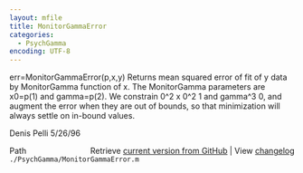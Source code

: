 ```yaml
---
layout: mfile
title: MonitorGammaError
categories:
  - PsychGamma
encoding: UTF-8
---
```


err=MonitorGammaError(p,x,y)
Returns mean squared error of fit of y data by MonitorGamma function of x. The
MonitorGamma parameters are x0=p(1) and gamma=p(2). We constrain 0^2 x 0^2 1 and
gamma^3 0, and augment the error when they are out of bounds, so that minimization
will always settle on in-bound values.

Denis Pelli 5/26/96


<div class="code_header" style="text-align:right;">
  <span style="float:left;">Path&nbsp;&nbsp;</span> <span class="counter">Retrieve <a href=
  "https://raw.github.com/Psychtoolbox-3/Psychtoolbox-3/beta/./PsychGamma/MonitorGammaError.m">current version from GitHub</a> | View <a href=
  "https://github.com/Psychtoolbox-3/Psychtoolbox-3/commits/beta/./PsychGamma/MonitorGammaError.m">changelog</a></span>
</div>
<div class="code">
  <code>./PsychGamma/MonitorGammaError.m</code>
</div>
